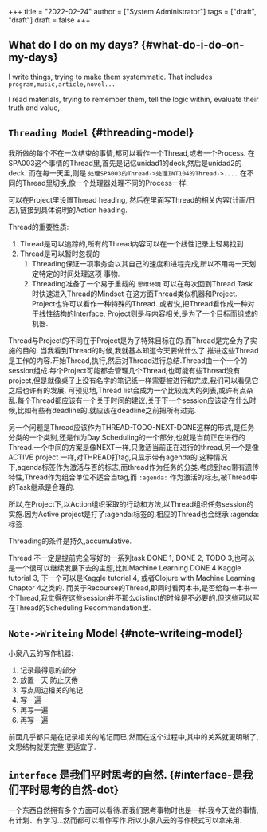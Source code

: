 +++
title = "2022-02-24"
author = ["System Administrator"]
tags = ["draft", "draft"]
draft = false
+++

## What do I do on my days? {#what-do-i-do-on-my-days}

I write things, trying to make them systemmatic. That includes `program,music,article,novel...`

I read materials, trying to remember them, tell the logic within, evaluate their truth and value,


## `Threading Model` {#threading-model}

我所做的每个不在一次结束的事情,都可以看作一个Thread,或者一个Process.
在SPA003这个事情的Thread里,首先是记忆unidad1的deck,然后是unidad2的deck.
而在每一天里,则是 `处理SPA003的Thread->处理INT104的Thread->....` 在不同的Thread里切换,像一个处理器处理不同的Process一样.

可以在Project里设置Thread heading, 然后在里面写Thread的相关内容(计画/日志),链接到具体说明的Action heading.

Thread的重要性质:

1.  Thread是可以追踪的,所有的Thread内容可以在一个线性记录上轻易找到
2.  Thread是可以暂时忽视的
    1.  Threading保证一项事务会以其自己的速度和进程完成,所以不用每一天划定特定的时间处理这项 事物.
    2.  Threading准备了一个易于重载的 `思维环境` 可以在每次回到Thread Task时快速进入Thread的Mindset
        在这方面Thread类似机器和Project. Project也许可以看作一种特殊的Thread. 或者说,把Thread看作成一种对于线性结构的Interface, Project则是与内容相关,是为了一个目标而组成的机器.

Thread与Project的不同在于Project是为了特殊目标在的.而Thread是完全为了实施的目的.
当我看到Thread的时候,我就基本知道今天要做什么了.推进这些Thread是工作的内容.开始Thread,执行,然后对Thread进行总结.Thread由一个一个的session组成.每个Project可能都会管理几个Thread,也可能有些Thread没有project,但是就像桌子上没有名字的笔记纸一样需要被进行和完成,我们可以看见它之后也许有的发展,
可预见地,Thread list会成为一个比较庞大的列表,或许有点杂乱.每个Thread都应该有一个关于时间的建议,关于下一个session应该定在什么时候,比如有些有deadline的,就应该在deadline之前把所有过完.

另一个问题是Thread应该作为THREAD-TODO-NEXT-DONE这样的形式,是任务分类的一个类别,还是作为Day Scheduling的一个部分,也就是当前正在进行的Thread.一个中间的方案是像NEXT一样,只激活当前正在进行的thread,另一个是像ACTIVE project 一样,对THREAD打tag,只显示带有agenda的.这种情况下,agenda标签作为激活与否的标志,而thread作为任务的分类.考虑到tag带有遗传特性,Thread作为组合单位不适合当tag,而 `:agenda:` 作为激活的标志,被Thread中的Task继承是合理的.

所以,在Project下,以Action组织采取的行动和方法,以Thread组织任务session的实施.因为Active project是打了:agenda:标签的,相应的Thread也会继承 :agenda: 标签.

Threading的条件是持久,accumulative.

Thread 不一定是提前完全写好的一系列task DONE 1, DONE 2, TODO 3,也可以是一个很可以继续发展下去的主题,比如Machine Learning DONE 4 Kaggle tutorial 3, 下一个可以是Kaggle tutorial 4, 或者Clojure with Machine Learning Chaptor 4之类的. 而关于Recourse的Thread,即同时看两本书,是否给每一本书一个Thread,我觉得在这些session并不那么distinct的时候是不必要的.但这些可以写在Thread的Scheduling Recommandation里.


## `Note->Writeing` Model {#note-writeing-model}

小泉八云的写作机器:

1.  记录最得意的部分
2.  放置一天
    防止厌倦
3.  写点周边相关的笔记
4.  写一遍
5.  再写一遍
6.  再写一遍

前面几乎都只是在记录相关的笔记而已,然而在这个过程中,其中的关系就更明晰了,文思结构就更完整,更适宜了.


## `interface` 是我们平时思考的自然. {#interface-是我们平时思考的自然-dot}

一个东西自然拥有多个方面可以看待.而我们思考事物时也是一样:我今天做的事情,有计划、有学习...然而都可以看作写作.所以小泉八云的写作模式可以拿来用.